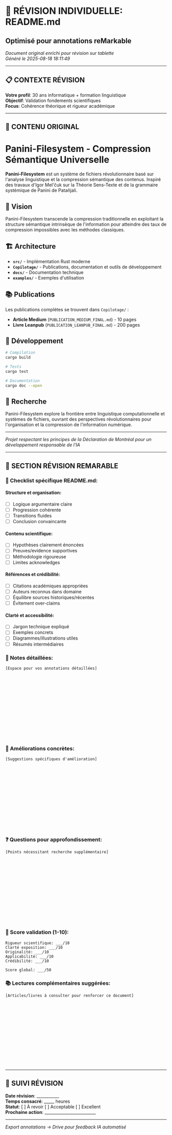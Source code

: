 # 📝 RÉVISION INDIVIDUELLE: README.md
## Optimisé pour annotations reMarkable

*Document original enrichi pour révision sur tablette*  
*Généré le 2025-08-18 18:11:49*

---

## 📋 CONTEXTE RÉVISION

**Votre profil**: 30 ans informatique + formation linguistique  
**Objectif**: Validation fondements scientifiques  
**Focus**: Cohérence théorique et rigueur académique  

---

## 📖 CONTENU ORIGINAL

# Panini-Filesystem - Compression Sémantique Universelle

**Panini-Filesystem** est un système de fichiers révolutionnaire basé sur l'analyse linguistique et la compression sémantique des contenus. Inspiré des travaux d'Igor Mel'čuk sur la Théorie Sens-Texte et de la grammaire systémique de Panini de Patañjali.

## 🎯 Vision

Panini-Filesystem transcende la compression traditionnelle en exploitant la structure sémantique intrinsèque de l'information pour atteindre des taux de compression impossibles avec les méthodes classiques.

## 🏗️ Architecture

- **`src/`** - Implémentation Rust moderne
- **`Copilotage/`** - Publications, documentation et outils de développement  
- **`docs/`** - Documentation technique
- **`examples/`** - Exemples d'utilisation

## 📚 Publications

Les publications complètes se trouvent dans `Copilotage/` :
- **Article Medium** (`PUBLICATION_MEDIUM_FINAL.md`) - 10 pages
- **Livre Leanpub** (`PUBLICATION_LEANPUB_FINAL.md`) - 200 pages

## 🚀 Développement

```bash
# Compilation
cargo build

# Tests
cargo test

# Documentation
cargo doc --open
```

## 🔬 Recherche

Panini-Filesystem explore la frontière entre linguistique computationnelle et systèmes de fichiers, ouvrant des perspectives révolutionnaires pour l'organisation et la compression de l'information numérique.

---
*Projet respectant les principes de la Déclaration de Montréal pour un développement responsable de l'IA*


---

## 📝 SECTION RÉVISION REMARABLE

### 🎯 Checklist spécifique README.md:

#### Structure et organisation:
- [ ] Logique argumentaire claire
- [ ] Progression cohérente
- [ ] Transitions fluides
- [ ] Conclusion convaincante

#### Contenu scientifique:
- [ ] Hypothèses clairement énoncées
- [ ] Preuves/evidence supportives
- [ ] Méthodologie rigoureuse
- [ ] Limites acknowledges

#### Références et crédibilité:
- [ ] Citations académiques appropriées
- [ ] Auteurs reconnus dans domaine
- [ ] Équilibre sources historiques/récentes
- [ ] Évitement over-claims

#### Clarté et accessibilité:
- [ ] Jargon technique expliqué
- [ ] Exemples concrets
- [ ] Diagrammes/illustrations utiles
- [ ] Résumés intermédiaires

### 💬 Notes détaillées:
```
[Espace pour vos annotations détaillées]
















```

### 🔧 Améliorations concrètes:
```
[Suggestions spécifiques d'amélioration]
















```

### ❓ Questions pour approfondissement:
```
[Points nécessitant recherche supplémentaire]
















```

### 🎯 Score validation (1-10):
```
Rigueur scientifique: ___/10
Clarté exposition: ___/10  
Originalité: ___/10
Applicabilité: ___/10
Crédibilité: ___/10

Score global: ___/50
```

### 📚 Lectures complémentaires suggérées:
```
[Articles/livres à consulter pour renforcer ce document]
















```

---

## 🔄 SUIVI RÉVISION

**Date révision**: ___________  
**Temps consacré**: _____ heures  
**Statut**: [ ] À revoir [ ] Acceptable [ ] Excellent  
**Prochaine action**: _________________________  

---

*Export annotations → Drive pour feedback IA automatisé*
